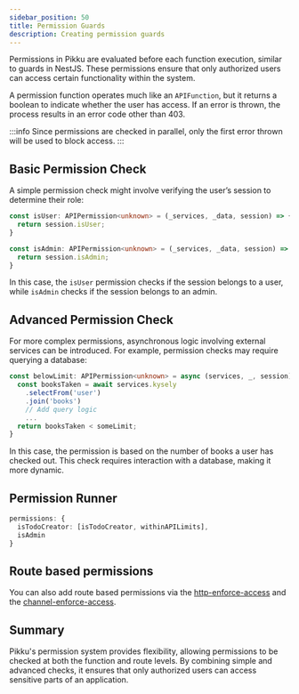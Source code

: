 ```yaml
---
sidebar_position: 50
title: Permission Guards
description: Creating permission guards
---
```


Permissions in Pikku are evaluated before each function execution, similar to guards in NestJS. These permissions ensure that only authorized users can access certain functionality within the system.

A permission function operates much like an `APIFunction`, but it returns a boolean to indicate whether the user has access. If an error is thrown, the process results in an error code other than 403. 

:::info
Since permissions are checked in parallel, only the first error thrown will be used to block access.
:::

## Basic Permission Check

A simple permission check might involve verifying the user’s session to determine their role:

```typescript
const isUser: APIPermission<unknown> = (_services, _data, session) => {
  return session.isUser;
}

const isAdmin: APIPermission<unknown> = (_services, _data, session) => {
  return session.isAdmin;
}
```

In this case, the `isUser` permission checks if the session belongs to a user, while `isAdmin` checks if the session belongs to an admin.

## Advanced Permission Check

For more complex permissions, asynchronous logic involving external services can be introduced. For example, permission checks may require querying a database:

```typescript
const belowLimit: APIPermission<unknown> = async (services, _, session) => {
  const booksTaken = await services.kysely
    .selectFrom('user')
    .join('books')
    // Add query logic
    ...
  return booksTaken < someLimit;
}
```

In this case, the permission is based on the number of books a user has checked out. This check requires interaction with a database, making it more dynamic.

## Permission Runner

```typescript
permissions: {
  isTodoCreator: [isTodoCreator, withinAPILimits],
  isAdmin
}
```


## Route based permissions

You can also add route based permissions via the [http-enforce-access](../http/http-enforce-access.md) and the [channel-enforce-access](../channels/channel-enforce-access.md).

## Summary

Pikku's permission system provides flexibility, allowing permissions to be checked at both the function and route levels. By combining simple and advanced checks, it ensures that only authorized users can access sensitive parts of an application.